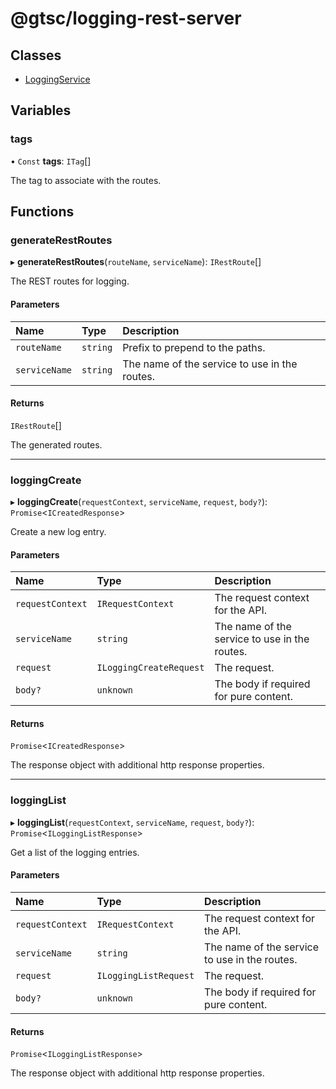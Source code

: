 # @gtsc/logging-rest-server

## Classes

- [LoggingService](classes/LoggingService.md)

## Variables

### tags

• `Const` **tags**: `ITag`[]

The tag to associate with the routes.

## Functions

### generateRestRoutes

▸ **generateRestRoutes**(`routeName`, `serviceName`): `IRestRoute`[]

The REST routes for logging.

#### Parameters

| Name | Type | Description |
| :------ | :------ | :------ |
| `routeName` | `string` | Prefix to prepend to the paths. |
| `serviceName` | `string` | The name of the service to use in the routes. |

#### Returns

`IRestRoute`[]

The generated routes.

___

### loggingCreate

▸ **loggingCreate**(`requestContext`, `serviceName`, `request`, `body?`): `Promise`\<`ICreatedResponse`\>

Create a new log entry.

#### Parameters

| Name | Type | Description |
| :------ | :------ | :------ |
| `requestContext` | `IRequestContext` | The request context for the API. |
| `serviceName` | `string` | The name of the service to use in the routes. |
| `request` | `ILoggingCreateRequest` | The request. |
| `body?` | `unknown` | The body if required for pure content. |

#### Returns

`Promise`\<`ICreatedResponse`\>

The response object with additional http response properties.

___

### loggingList

▸ **loggingList**(`requestContext`, `serviceName`, `request`, `body?`): `Promise`\<`ILoggingListResponse`\>

Get a list of the logging entries.

#### Parameters

| Name | Type | Description |
| :------ | :------ | :------ |
| `requestContext` | `IRequestContext` | The request context for the API. |
| `serviceName` | `string` | The name of the service to use in the routes. |
| `request` | `ILoggingListRequest` | The request. |
| `body?` | `unknown` | The body if required for pure content. |

#### Returns

`Promise`\<`ILoggingListResponse`\>

The response object with additional http response properties.
